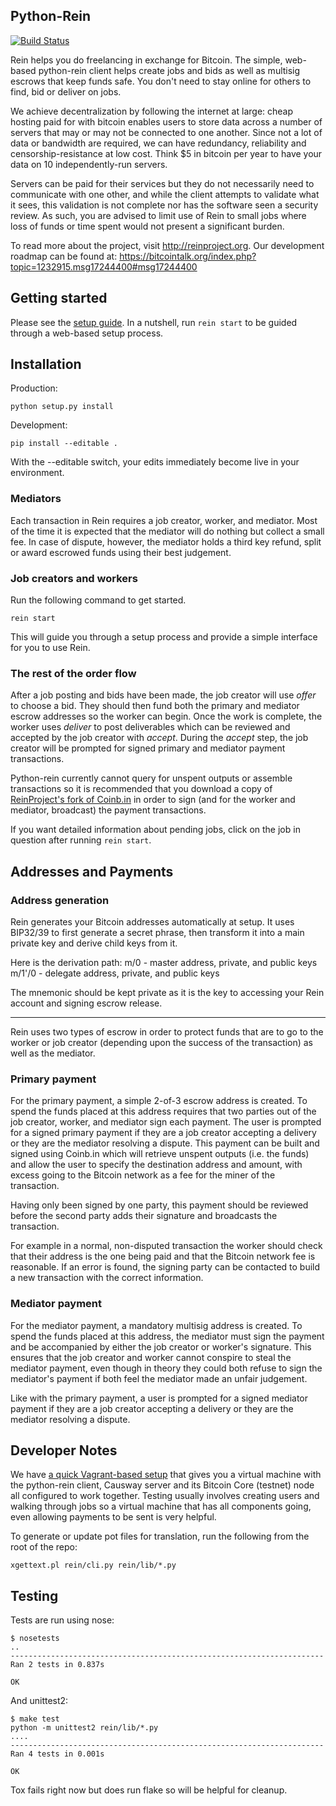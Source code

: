 ## Python-Rein

[![Build Status](https://travis-ci.org/ReinProject/python-rein.svg?branch=master)](https://travis-ci.org/ReinProject/python-rein)

Rein helps you do freelancing in exchange for Bitcoin. The simple, web-based python-rein client helps create jobs and bids as well as multisig escrows that keep funds safe. You don't need to stay online for others to find, bid or deliver on jobs.

We achieve decentralization by following the internet at large: cheap hosting paid for with bitcoin enables users to store data across a number of servers that may or may not be connected to one another. Since not a lot of data or bandwidth are required, we can have redundancy, reliability and censorship-resistance at low cost. Think $5 in bitcoin per year to have your data on 10 independently-run servers.

Servers can be paid for their services but they do not necessarily need to communicate with one other, and while the client attempts to validate what it sees, this validation is not complete nor has the software seen a security review. As such, you are advised to limit use of Rein to small jobs where loss of funds or time spent would not present a significant burden.

To read more about the project, visit http://reinproject.org. Our development roadmap can be found at: https://bitcointalk.org/index.php?topic=1232915.msg17244400#msg17244400

## Getting started

Please see the [setup guide](https://github.com/ReinProject/python-rein/blob/master/doc/HOWTO-setup-rein.md). In a nutshell, run `rein start` to be guided through a web-based setup process.

## Installation

Production:

    python setup.py install

Development:

    pip install --editable .

With the --editable switch, your edits immediately become live in your environment.

### Mediators

Each transaction in Rein requires a job creator, worker, and mediator. Most of the time it is expected that the mediator will do nothing but collect a small fee. In case of dispute, however, the mediator holds a third key refund, split or award escrowed funds using their best judgement.

### Job creators and workers

Run the following command to get started.

    rein start

This will guide you through a setup process and provide a simple interface for you to use Rein. 

### The rest of the order flow

After a job posting and bids have been made, the job creator will use _offer_ to choose a bid. They should then fund both the primary and mediator escrow addresses so the worker can begin. Once the work is complete, the worker uses _deliver_ to post deliverables which can be reviewed and accepted by the job creator with _accept_. During the _accept_ step, the job creator will be prompted for signed primary and mediator payment transactions. 

Python-rein currently cannot query for unspent outputs or assemble transactions so it is recommended that you download a copy of [ReinProject's fork of Coinb.in](https://github.com/ReinProject/coinbin) in order to sign (and for the worker and mediator, broadcast) the payment transactions.

If you want detailed information about pending jobs, click on the job in question after running `rein start`. 

## Addresses and Payments

### Address generation

Rein generates your Bitcoin addresses automatically at setup. It uses BIP32/39 to first generate a secret phrase, then transform it into a main private key and derive child keys from it.

Here is the derivation path:
m/0 - master address, private, and public keys
m/1'/0 - delegate address, private, and public keys

The mnemonic should be kept private as it is the key to accessing your Rein account and signing escrow release.

-----

Rein uses two types of escrow in order to protect funds that are to go to the worker or job creator (depending upon the success of the transaction) as well as the mediator. 

### Primary payment

For the primary payment, a simple 2-of-3 escrow address is created. To spend the funds placed at this address requires that two parties out of the job creator, worker, and mediator sign each payment. The user is prompted for a signed primary payment if they are a job creator accepting a delivery or they are the mediator resolving a dispute. This payment can be built and signed using Coinb.in which will retrieve unspent outputs (i.e. the funds) and allow the user to specify the destination address and amount, with excess going to the Bitcoin network as a fee for the miner of the transaction. 

Having only been signed by one party, this payment should be reviewed before the second party adds their signature and broadcasts the transaction.

For example in a normal, non-disputed transaction the worker should check that their address is the one being paid and that the Bitcoin network fee is reasonable. If an error is found, the signing party can be contacted to build a new transaction with the correct information.

### Mediator payment

For the mediator payment, a mandatory multisig address is created. To spend the funds placed at this address, the mediator must sign the payment and be accompanied by either the job creator or worker's signature. This ensures that the job creator and worker cannot conspire to steal the mediator payment, even though in theory they could both refuse to sign the mediator's payment if both feel the mediator made an unfair judgement.

Like with the primary payment, a user is prompted for a signed mediator payment if they are a job creator accepting a delivery or they are the mediator resolving a dispute.

## Developer Notes

We have [a quick Vagrant-based setup](https://github.com/ReinProject/devsetup) that gives you a virtual machine with the python-rein client, Causway server and its Bitcoin Core (testnet) node all configured to work together. Testing usually involves creating users and walking through jobs so a virtual machine that has all components going, even allowing payments to be sent is very helpful.

To generate or update pot files for translation, run the following from the root of the repo:

    xgettext.pl rein/cli.py rein/lib/*.py

## Testing

Tests are run using nose:

    $ nosetests
    ..
    ----------------------------------------------------------------------
    Ran 2 tests in 0.837s

    OK

And unittest2:

    $ make test
    python -m unittest2 rein/lib/*.py
    ....
    ----------------------------------------------------------------------
    Ran 4 tests in 0.001s
    
    OK

Tox fails right now but does run flake so will be helpful for cleanup.
